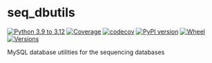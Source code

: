 # seq_dbutils

[![Python 3.9 to 3.12](https://github.com/BDI-pathogens/seq_dbutils/actions/workflows/python-versions.yml/badge.svg)](https://github.com/BDI-pathogens/seq_dbutils/actions/workflows/python-versions.yml)
[![Coverage](https://github.com/BDI-pathogens/seq_dbutils/actions/workflows/coverage.yml/badge.svg)](https://github.com/BDI-pathogens/seq_dbutils/actions/workflows/coverage.yml)
[![codecov](https://codecov.io/gh/BDI-pathogens/seq_dbutils/branch/main/graph/badge.svg?token=189LXC6MG3)](undefined)
[![PyPI version](https://badge.fury.io/py/seq-dbutils.svg)](https://badge.fury.io/py/seq-dbutils)
[![Wheel](https://img.shields.io/pypi/wheel/pronto?style=flat-square&maxAge=3600)](https://pypi.org/project/seq-dbutils/#files)
[![Versions](https://img.shields.io/pypi/pyversions/seq-dbutils.svg?style=flat-square&maxAge=3600)](https://pypi.org/project/seq-dbutils/#files)

MySQL database utilities for the sequencing databases
